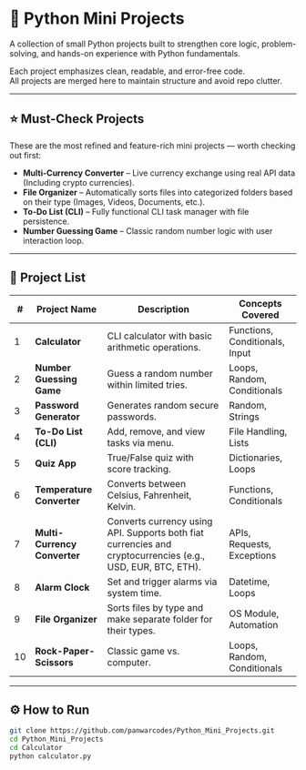 # 🐍 Python Mini Projects

A collection of small Python projects built to strengthen core logic, problem-solving, and hands-on experience with Python fundamentals.

Each project emphasizes clean, readable, and error-free code.  
All projects are merged here to maintain structure and avoid repo clutter.

---

## ⭐ Must-Check Projects
These are the most refined and feature-rich mini projects — worth checking out first:
- **Multi-Currency Converter** – Live currency exchange using real API data (Including crypto currencies).
- **File Organizer** – Automatically sorts files into categorized folders based on their type (Images, Videos, Documents, etc.).
- **To-Do List (CLI)** – Fully functional CLI task manager with file persistence.
- **Number Guessing Game** – Classic random number logic with user interaction loop.

---

## 📁 Project List

| # | Project Name | Description | Concepts Covered |
|---|---------------|--------------|------------------|
| 1 | **Calculator** | CLI calculator with basic arithmetic operations. | Functions, Conditionals, Input |
| 2 | **Number Guessing Game** | Guess a random number within limited tries. | Loops, Random, Conditionals |
| 3 | **Password Generator** | Generates random secure passwords. | Random, Strings |
| 4 | **To-Do List (CLI)** | Add, remove, and view tasks via menu. | File Handling, Lists |
| 5 | **Quiz App** | True/False quiz with score tracking. | Dictionaries, Loops |
| 6 | **Temperature Converter** | Converts between Celsius, Fahrenheit, Kelvin. | Functions, Conditionals |
| 7 | **Multi-Currency Converter** | Converts currency using API. Supports both fiat currencies and cryptocurrencies (e.g., USD, EUR, BTC, ETH).  | APIs, Requests, Exceptions |
| 8 | **Alarm Clock** | Set and trigger alarms via system time. | Datetime, Loops |
| 9 | **File Organizer** | Sorts files by type and make separate folder for their types. | OS Module, Automation |
| 10 | **Rock-Paper-Scissors** | Classic game vs. computer. | Loops, Random, Conditionals |

---

## ⚙️ How to Run
```bash
git clone https://github.com/panwarcodes/Python_Mini_Projects.git
cd Python_Mini_Projects
cd Calculator
python calculator.py
